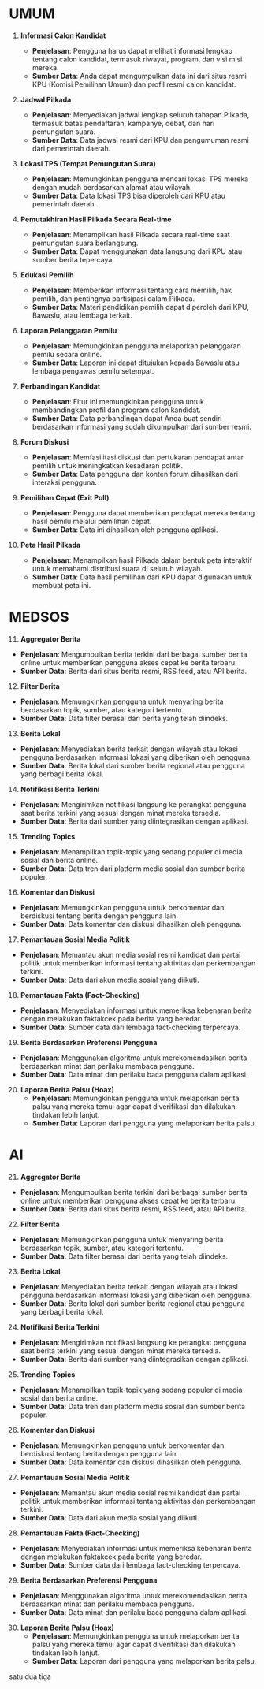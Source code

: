 # UMUM

1. **Informasi Calon Kandidat**
   - **Penjelasan**: Pengguna harus dapat melihat informasi lengkap tentang calon kandidat, termasuk riwayat, program, dan visi misi mereka.
   - **Sumber Data**: Anda dapat mengumpulkan data ini dari situs resmi KPU (Komisi Pemilihan Umum) dan profil resmi calon kandidat.

2. **Jadwal Pilkada**
   - **Penjelasan**: Menyediakan jadwal lengkap seluruh tahapan Pilkada, termasuk batas pendaftaran, kampanye, debat, dan hari pemungutan suara.
   - **Sumber Data**: Data jadwal resmi dari KPU dan pengumuman resmi dari pemerintah daerah.

3. **Lokasi TPS (Tempat Pemungutan Suara)**
   - **Penjelasan**: Memungkinkan pengguna mencari lokasi TPS mereka dengan mudah berdasarkan alamat atau wilayah.
   - **Sumber Data**: Data lokasi TPS bisa diperoleh dari KPU atau pemerintah daerah.

4. **Pemutakhiran Hasil Pilkada Secara Real-time**
   - **Penjelasan**: Menampilkan hasil Pilkada secara real-time saat pemungutan suara berlangsung.
   - **Sumber Data**: Dapat menggunakan data langsung dari KPU atau sumber berita tepercaya.

5. **Edukasi Pemilih**
   - **Penjelasan**: Memberikan informasi tentang cara memilih, hak pemilih, dan pentingnya partisipasi dalam Pilkada.
   - **Sumber Data**: Materi pendidikan pemilih dapat diperoleh dari KPU, Bawaslu, atau lembaga terkait.

6. **Laporan Pelanggaran Pemilu**
   - **Penjelasan**: Memungkinkan pengguna melaporkan pelanggaran pemilu secara online.
   - **Sumber Data**: Laporan ini dapat ditujukan kepada Bawaslu atau lembaga pengawas pemilu setempat.

7. **Perbandingan Kandidat**
   - **Penjelasan**: Fitur ini memungkinkan pengguna untuk membandingkan profil dan program calon kandidat.
   - **Sumber Data**: Data perbandingan dapat Anda buat sendiri berdasarkan informasi yang sudah dikumpulkan dari sumber resmi.

8. **Forum Diskusi**
   - **Penjelasan**: Memfasilitasi diskusi dan pertukaran pendapat antar pemilih untuk meningkatkan kesadaran politik.
   - **Sumber Data**: Data pengguna dan konten forum dihasilkan dari interaksi pengguna.

9. **Pemilihan Cepat (Exit Poll)**
   - **Penjelasan**: Pengguna dapat memberikan pendapat mereka tentang hasil pemilu melalui pemilihan cepat.
   - **Sumber Data**: Data ini dihasilkan oleh pengguna aplikasi.

10. **Peta Hasil Pilkada**
    - **Penjelasan**: Menampilkan hasil Pilkada dalam bentuk peta interaktif untuk memahami distribusi suara di seluruh wilayah.
    - **Sumber Data**: Data hasil pemilihan dari KPU dapat digunakan untuk membuat peta ini.


# MEDSOS

11. **Aggregator Berita**
   - **Penjelasan**: Mengumpulkan berita terkini dari berbagai sumber berita online untuk memberikan pengguna akses cepat ke berita terbaru.
   - **Sumber Data**: Berita dari situs berita resmi, RSS feed, atau API berita.

12. **Filter Berita**
   - **Penjelasan**: Memungkinkan pengguna untuk menyaring berita berdasarkan topik, sumber, atau kategori tertentu.
   - **Sumber Data**: Data filter berasal dari berita yang telah diindeks.

13. **Berita Lokal**
   - **Penjelasan**: Menyediakan berita terkait dengan wilayah atau lokasi pengguna berdasarkan informasi lokasi yang diberikan oleh pengguna.
   - **Sumber Data**: Berita lokal dari sumber berita regional atau pengguna yang berbagi berita lokal.

14. **Notifikasi Berita Terkini**
   - **Penjelasan**: Mengirimkan notifikasi langsung ke perangkat pengguna saat berita terkini yang sesuai dengan minat mereka tersedia.
   - **Sumber Data**: Berita dari sumber yang diintegrasikan dengan aplikasi.

15. **Trending Topics**
   - **Penjelasan**: Menampilkan topik-topik yang sedang populer di media sosial dan berita online.
   - **Sumber Data**: Data tren dari platform media sosial dan sumber berita populer.

16. **Komentar dan Diskusi**
   - **Penjelasan**: Memungkinkan pengguna untuk berkomentar dan berdiskusi tentang berita dengan pengguna lain.
   - **Sumber Data**: Data komentar dan diskusi dihasilkan oleh pengguna.

17. **Pemantauan Sosial Media Politik**
   - **Penjelasan**: Memantau akun media sosial resmi kandidat dan partai politik untuk memberikan informasi tentang aktivitas dan perkembangan terkini.
   - **Sumber Data**: Data dari akun media sosial yang diikuti.

18. **Pemantauan Fakta (Fact-Checking)**
   - **Penjelasan**: Menyediakan informasi untuk memeriksa kebenaran berita dengan melakukan faktakcek pada berita yang beredar.
   - **Sumber Data**: Sumber data dari lembaga fact-checking terpercaya.

19. **Berita Berdasarkan Preferensi Pengguna**
   - **Penjelasan**: Menggunakan algoritma untuk merekomendasikan berita berdasarkan minat dan perilaku membaca pengguna.
   - **Sumber Data**: Data minat dan perilaku baca pengguna dalam aplikasi.

20. **Laporan Berita Palsu (Hoax)**
    - **Penjelasan**: Memungkinkan pengguna untuk melaporkan berita palsu yang mereka temui agar dapat diverifikasi dan dilakukan tindakan lebih lanjut.
    - **Sumber Data**: Laporan dari pengguna yang melaporkan berita palsu.

# AI

21. **Aggregator Berita**
   - **Penjelasan**: Mengumpulkan berita terkini dari berbagai sumber berita online untuk memberikan pengguna akses cepat ke berita terbaru.
   - **Sumber Data**: Berita dari situs berita resmi, RSS feed, atau API berita.

22. **Filter Berita**
   - **Penjelasan**: Memungkinkan pengguna untuk menyaring berita berdasarkan topik, sumber, atau kategori tertentu.
   - **Sumber Data**: Data filter berasal dari berita yang telah diindeks.

23. **Berita Lokal**
   - **Penjelasan**: Menyediakan berita terkait dengan wilayah atau lokasi pengguna berdasarkan informasi lokasi yang diberikan oleh pengguna.
   - **Sumber Data**: Berita lokal dari sumber berita regional atau pengguna yang berbagi berita lokal.

24. **Notifikasi Berita Terkini**
   - **Penjelasan**: Mengirimkan notifikasi langsung ke perangkat pengguna saat berita terkini yang sesuai dengan minat mereka tersedia.
   - **Sumber Data**: Berita dari sumber yang diintegrasikan dengan aplikasi.

25. **Trending Topics**
   - **Penjelasan**: Menampilkan topik-topik yang sedang populer di media sosial dan berita online.
   - **Sumber Data**: Data tren dari platform media sosial dan sumber berita populer.

26. **Komentar dan Diskusi**
   - **Penjelasan**: Memungkinkan pengguna untuk berkomentar dan berdiskusi tentang berita dengan pengguna lain.
   - **Sumber Data**: Data komentar dan diskusi dihasilkan oleh pengguna.

27. **Pemantauan Sosial Media Politik**
   - **Penjelasan**: Memantau akun media sosial resmi kandidat dan partai politik untuk memberikan informasi tentang aktivitas dan perkembangan terkini.
   - **Sumber Data**: Data dari akun media sosial yang diikuti.

28. **Pemantauan Fakta (Fact-Checking)**
   - **Penjelasan**: Menyediakan informasi untuk memeriksa kebenaran berita dengan melakukan faktakcek pada berita yang beredar.
   - **Sumber Data**: Sumber data dari lembaga fact-checking terpercaya.

29. **Berita Berdasarkan Preferensi Pengguna**
   - **Penjelasan**: Menggunakan algoritma untuk merekomendasikan berita berdasarkan minat dan perilaku membaca pengguna.
   - **Sumber Data**: Data minat dan perilaku baca pengguna dalam aplikasi.

30. **Laporan Berita Palsu (Hoax)**
    - **Penjelasan**: Memungkinkan pengguna untuk melaporkan berita palsu yang mereka temui agar dapat diverifikasi dan dilakukan tindakan lebih lanjut.
    - **Sumber Data**: Laporan dari pengguna yang melaporkan berita palsu.



satu
dua
tiga